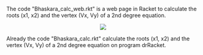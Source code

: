 The code "Bhaskara_calc_web.rkt" is a web page in Racket to calculate the roots (x1, x2) and the vertex (Vx, Vy) of a 2nd degree equation.

<p align="center">
  <img src="h(https://user-images.githubusercontent.com/31596001/57741146-bde8d900-7691-11e9-93e2-f4bc54e53b77.png">
</p>

Already the code "Bhaskara_calc.rkt" calculate the roots (x1, x2) and the vertex (Vx, Vy) of a 2nd degree equation on program drRacket.
